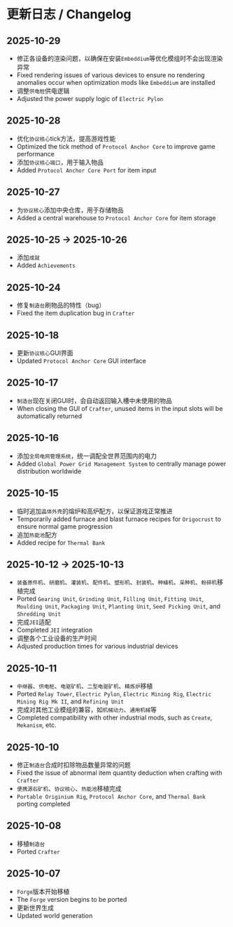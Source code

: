 # 更新日志 / Changelog
## 2025-10-29
- 修正各设备的渲染问题，以确保在安装`Embeddium`等优化模组时不会出现渲染异常
- Fixed rendering issues of various devices to ensure no rendering anomalies occur when optimization mods like `Embeddium` are installed
- 调整`供电桩`供电逻辑
- Adjusted the power supply logic of `Electric Pylon`

## 2025-10-28
- 优化`协议核心`tick方法，提高游戏性能
- Optimized the tick method of `Protocol Anchor Core` to improve game performance
- 添加`协议核心端口`，用于输入物品
- Added `Protocol Anchor Core Port` for item input

## 2025-10-27
- 为`协议核心`添加中央仓库，用于存储物品
- Added a central warehouse to `Protocol Anchor Core` for item storage

## 2025-10-25 -> 2025-10-26
- 添加`成就`
- Added `Achievements`

## 2025-10-24
- 修复`制造台`刷物品的特性（bug）
- Fixed the item duplication bug in `Crafter`

## 2025-10-18
- 更新`协议核心`GUI界面
- Updated `Protocol Anchor Core` GUI interface

## 2025-10-17
- `制造台`现在关闭GUI时，会自动返回输入槽中未使用的物品
- When closing the GUI of `Crafter`, unused items in the input slots will be automatically returned

## 2025-10-16
- 添加`全局电网管理系统`，统一调配全世界范围内的电力
- Added `Global Power Grid Management System` to centrally manage power distribution worldwide

## 2025-10-15
- 临时追加`晶体外壳`的熔炉和高炉配方，以保证游戏正常推进
- Temporarily added furnace and blast furnace recipes for `Origocrust` to ensure normal game progression
- 追加`热能池`配方
- Added recipe for `Thermal Bank`

## 2025-10-12 -> 2025-10-13
- `装备原件机`、`研磨机`、`灌装机`、`配件机`、`塑形机`、`封装机`、`种植机`、`采种机`、`粉碎机`移植完成
- Ported `Gearing Unit`, `Grinding Unit`, `Filling Unit`, `Fitting Unit`, `Moulding Unit`, `Packaging Unit`, `Planting Unit`, `Seed Picking Unit`, and `Shredding Unit`
- 完成`JEI`适配
- Completed `JEI` integration
- 调整各个工业设备的生产时间
- Adjusted production times for various industrial devices

## 2025-10-11
- `中继器`、`供电桩`、`电驱矿机`、`二型电驱矿机`、`精炼炉`移植
- Ported `Relay Tower`, `Electric Pylon`, `Electric Mining Rig`, `Electric Mining Rig Mk II`, and `Refining Unit`
- 完成对其他工业模组的兼容，如`机械动力`、`通用机械`等
- Completed compatibility with other industrial mods, such as `Create`, `Mekanism`, etc.

## 2025-10-10
- 修正`制造台`合成时扣除物品数量异常的问题
- Fixed the issue of abnormal item quantity deduction when crafting with `Crafter`
- `便携源石矿机`、`协议核心`、`热能池`移植完成
- `Portable Originium Rig`, `Protocol Anchor Core`, and `Thermal Bank` porting completed

## 2025-10-08
- 移植`制造台`
- Ported `Crafter`

## 2025-10-07
- `Forge`版本开始移植
- The `Forge` version begins to be ported
- 更新世界生成
- Updated world generation